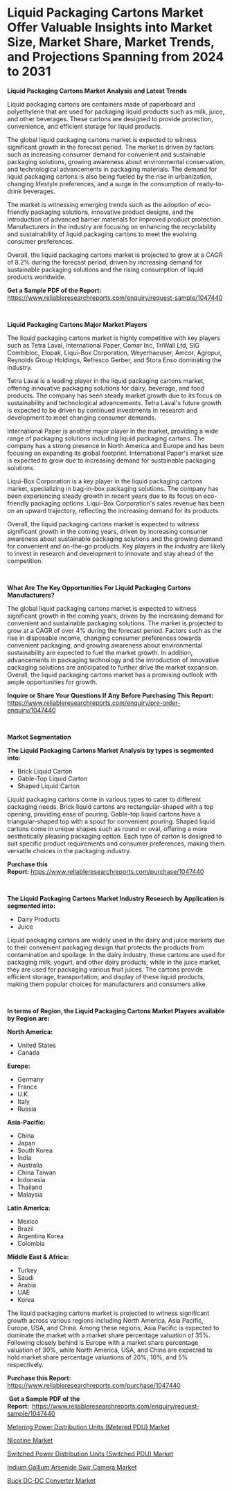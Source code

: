 <p><h1>Liquid Packaging Cartons Market Offer Valuable Insights into Market Size, Market Share, Market Trends, and Projections Spanning from 2024 to 2031</h1></p><p><strong>Liquid Packaging Cartons Market Analysis and Latest Trends</strong></p>
<p><p>Liquid packaging cartons are containers made of paperboard and polyethylene that are used for packaging liquid products such as milk, juice, and other beverages. These cartons are designed to provide protection, convenience, and efficient storage for liquid products.</p><p>The global liquid packaging cartons market is expected to witness significant growth in the forecast period. The market is driven by factors such as increasing consumer demand for convenient and sustainable packaging solutions, growing awareness about environmental conservation, and technological advancements in packaging materials. The demand for liquid packaging cartons is also being fueled by the rise in urbanization, changing lifestyle preferences, and a surge in the consumption of ready-to-drink beverages.</p><p>The market is witnessing emerging trends such as the adoption of eco-friendly packaging solutions, innovative product designs, and the introduction of advanced barrier materials for improved product protection. Manufacturers in the industry are focusing on enhancing the recyclability and sustainability of liquid packaging cartons to meet the evolving consumer preferences.</p><p>Overall, the liquid packaging cartons market is projected to grow at a CAGR of 8.2% during the forecast period, driven by increasing demand for sustainable packaging solutions and the rising consumption of liquid products worldwide.</p></p>
<p><strong>Get a Sample PDF of the Report:&nbsp;</strong> <a href="https://www.reliableresearchreports.com/enquiry/request-sample/1047440">https://www.reliableresearchreports.com/enquiry/request-sample/1047440</a></p>
<p>&nbsp;</p>
<p><strong>Liquid Packaging Cartons Major Market Players</strong></p>
<p><p>The liquid packaging cartons market is highly competitive with key players such as Tetra Laval, International Paper, Comar Inc, TriWall Ltd, SIG Combibloc, Elopak, Liqui-Box Corporation, Weyerhaeuser, Amcor, Agropur, Reynolds Group Holdings, Refresco Gerber, and Stora Enso dominating the industry.</p><p>Tetra Laval is a leading player in the liquid packaging cartons market, offering innovative packaging solutions for dairy, beverage, and food products. The company has seen steady market growth due to its focus on sustainability and technological advancements. Tetra Laval's future growth is expected to be driven by continued investments in research and development to meet changing consumer demands.</p><p>International Paper is another major player in the market, providing a wide range of packaging solutions including liquid packaging cartons. The company has a strong presence in North America and Europe and has been focusing on expanding its global footprint. International Paper's market size is expected to grow due to increasing demand for sustainable packaging solutions.</p><p>Liqui-Box Corporation is a key player in the liquid packaging cartons market, specializing in bag-in-box packaging solutions. The company has been experiencing steady growth in recent years due to its focus on eco-friendly packaging options. Liqui-Box Corporation's sales revenue has been on an upward trajectory, reflecting the increasing demand for its products.</p><p>Overall, the liquid packaging cartons market is expected to witness significant growth in the coming years, driven by increasing consumer awareness about sustainable packaging solutions and the growing demand for convenient and on-the-go products. Key players in the industry are likely to invest in research and development to innovate and stay ahead of the competition.</p></p>
<p>&nbsp;</p>
<p><strong>What Are The Key Opportunities For Liquid Packaging Cartons Manufacturers?</strong></p>
<p><p>The global liquid packaging cartons market is expected to witness significant growth in the coming years, driven by the increasing demand for convenient and sustainable packaging solutions. The market is projected to grow at a CAGR of over 4% during the forecast period. Factors such as the rise in disposable income, changing consumer preferences towards convenient packaging, and growing awareness about environmental sustainability are expected to fuel the market growth. In addition, advancements in packaging technology and the introduction of innovative packaging solutions are anticipated to further drive the market expansion. Overall, the liquid packaging cartons market has a promising outlook with ample opportunities for growth.</p></p>
<p><strong>Inquire or Share Your Questions If Any Before Purchasing This Report:</strong> <a href="https://www.reliableresearchreports.com/enquiry/pre-order-enquiry/1047440">https://www.reliableresearchreports.com/enquiry/pre-order-enquiry/1047440</a></p>
<p>&nbsp;</p>
<p><strong>Market Segmentation</strong></p>
<p><strong>The Liquid Packaging Cartons Market Analysis by types is segmented into:</strong></p>
<p><ul><li>Brick Liquid Carton</li><li>Gable-Top Liquid Carton</li><li>Shaped Liquid Carton</li></ul></p>
<p><p>Liquid packaging cartons come in various types to cater to different packaging needs. Brick liquid cartons are rectangular-shaped with a top opening, providing ease of pouring. Gable-top liquid cartons have a triangular-shaped top with a spout for convenient pouring. Shaped liquid cartons come in unique shapes such as round or oval, offering a more aesthetically pleasing packaging option. Each type of carton is designed to suit specific product requirements and consumer preferences, making them versatile choices in the packaging industry.</p></p>
<p><strong>Purchase this Report:&nbsp;</strong><a href="https://www.reliableresearchreports.com/purchase/1047440">https://www.reliableresearchreports.com/purchase/1047440</a></p>
<p>&nbsp;</p>
<p><strong>The Liquid Packaging Cartons Market Industry Research by Application is segmented into:</strong></p>
<p><ul><li>Dairy Products</li><li>Juice</li></ul></p>
<p><p>Liquid packaging cartons are widely used in the dairy and juice markets due to their convenient packaging design that protects the products from contamination and spoilage. In the dairy industry, these cartons are used for packaging milk, yogurt, and other dairy products, while in the juice market, they are used for packaging various fruit juices. The cartons provide efficient storage, transportation, and display of these liquid products, making them popular choices for manufacturers and consumers alike.</p></p>
<p>&nbsp;</p>
<p><strong>In terms of Region, the Liquid Packaging Cartons Market Players available by Region are:</strong></p>
<p>
    <p> <strong> North America: </strong>
        <ul>
            <li>United States</li>
            <li>Canada</li>
        </ul>
        </p> 
    <p> <strong> Europe: </strong>
        <ul>
            <li>Germany</li>
            <li>France</li>
            <li>U.K.</li>
            <li>Italy</li>
            <li>Russia</li>
        </ul>
        </p> 
    <p> <strong> Asia-Pacific: </strong>
        <ul>
            <li>China</li>
            <li>Japan</li>
            <li>South Korea</li>
            <li>India</li>
            <li>Australia</li>
            <li>China Taiwan</li>
            <li>Indonesia</li>
            <li>Thailand</li>
            <li>Malaysia</li>
        </ul>
        </p> 
    <p> <strong> Latin America: </strong>
        <ul>
            <li>Mexico</li>
            <li>Brazil</li>
            <li>Argentina Korea</li>
            <li>Colombia</li>
        </ul>
        </p> 
    <p> <strong> Middle East & Africa: </strong>
        <ul>
            <li>Turkey</li>
            <li>Saudi</li>
            <li>Arabia</li>
            <li>UAE</li>
            <li>Korea</li>
        </ul>
    </p>
    </p>
<p><p>The liquid packaging cartons market is projected to witness significant growth across various regions including North America, Asia Pacific, Europe, USA, and China. Among these regions, Asia Pacific is expected to dominate the market with a market share percentage valuation of 35%. Following closely behind is Europe with a market share percentage valuation of 30%, while North America, USA, and China are expected to hold market share percentage valuations of 20%, 10%, and 5% respectively.</p></p>
<p><strong>Purchase this Report: </strong><a href="https://www.reliableresearchreports.com/purchase/1047440">https://www.reliableresearchreports.com/purchase/1047440</a></p>
<p>&nbsp;<strong>Get a Sample PDF of the Report:&nbsp;&nbsp;</strong><a href="https://www.reliableresearchreports.com/enquiry/request-sample/1047440">https://www.reliableresearchreports.com/enquiry/request-sample/1047440</a></p>
<p><strong></strong></p>
<p><p><a href="https://medium.com/p/240e6137f6fd/edit">Metering Power Distribution Units (Metered PDU) Market</a></p><p><a href="https://github.com/lbird53714/Market-Research-Report-List-3/blob/main/nicotine-market.md">Nicotine Market</a></p><p><a href="https://medium.com/@reganklocko456458/switched-power-distribution-units-switched-pdu-market-research-report-its-history-and-forecast-348fdebd1f83">Switched Power Distribution Units (Switched PDU) Market</a></p><p><a href="https://github.com/moyahfrancoestellec51j635wcx/Market-Research-Report-List-1/blob/main/indium-gallium-arsenide-swir-camera-market.md">Indium Gallium Arsenide Swir Camera Market</a></p><p><a href="https://medium.com/@arnisaleka1951/buck-dc-dc-converter-market-insights-into-market-cagr-market-trends-and-growth-strategies-18b2a7291448">Buck DC-DC Converter Market</a></p></p>